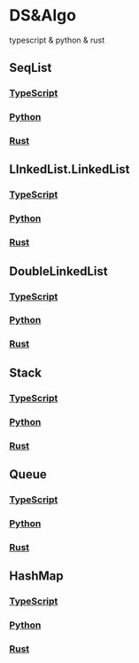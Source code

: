 # DS&Algo

typescript &amp; python &amp; rust

## SeqList

### [TypeScript](./TS/src/array.ts)

### [Python](./Python/array.py)

### [Rust](./Rust/src/array.rs)

## LInkedList.LinkedList

### [TypeScript](./TS/src/linkedList.ts)

### [Python](./Python/linked_list.py)

### [Rust](./Rust/src/linked_list.rs)

## DoubleLinkedList

### [TypeScript](./TS/src/doublyLinkedList.ts)

### [Python](./Python/doubly_linked_list.py)

### [Rust](./Rust/src/doubly_linked_list.rs)

## Stack

### [TypeScript](./TS/src/stack.ts)

### [Python](./Python/stack.py)

### [Rust](./Rust/src/stack.rs)

## Queue

### [TypeScript](./TS/src/queue.ts)

### [Python](./Python/queue.py)

### [Rust](./Rust/src/queue.rs)

## HashMap

### [TypeScript](./TS/src/hashmap.ts)

### [Python](./Python/hashmap.py)

### [Rust](./Rust/src/hashmap.rs)
